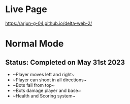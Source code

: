 # Live Page
https://arjun-g-04.github.io/delta-web-2/

# Normal Mode

## Status: Completed on May 31st 2023

- ~Player moves left and right~
- ~Player can shoot in all directions~
- ~Bots fall from top~
- ~Bots damage player and base~
- ~Health and Scoring system~